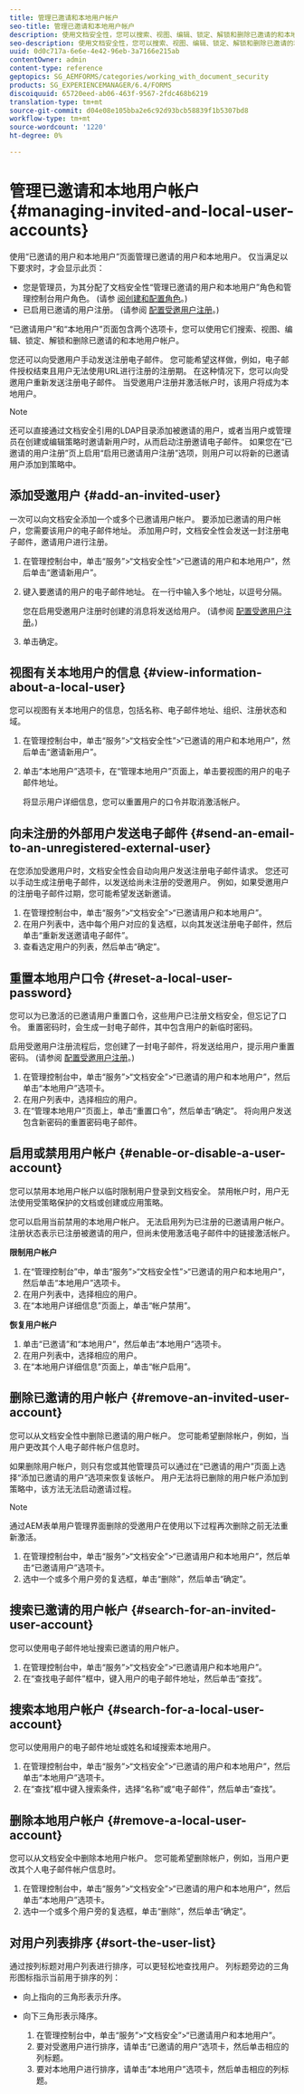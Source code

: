 ```yaml
---
title: 管理已邀请和本地用户帐户
seo-title: 管理已邀请和本地用户帐户
description: 使用文档安全性，您可以搜索、视图、编辑、锁定、解锁和删除已邀请的和本地的用户帐户。
seo-description: 使用文档安全性，您可以搜索、视图、编辑、锁定、解锁和删除已邀请的和本地的用户帐户。
uuid: 0d0c717a-6e6e-4e42-96eb-3a7166e215ab
contentOwner: admin
content-type: reference
geptopics: SG_AEMFORMS/categories/working_with_document_security
products: SG_EXPERIENCEMANAGER/6.4/FORMS
discoiquuid: 65720eed-ab06-463f-9567-2fdc468b6219
translation-type: tm+mt
source-git-commit: d04e08e105bba2e6c92d93bcb58839f1b5307bd8
workflow-type: tm+mt
source-wordcount: '1220'
ht-degree: 0%

---
```



# 管理已邀请和本地用户帐户 {#managing-invited-and-local-user-accounts}

使用“已邀请的用户和本地用户”页面管理已邀请的用户和本地用户。 仅当满足以下要求时，才会显示此页：

* 您是管理员，为其分配了文档安全性“管理已邀请的用户和本地用户”角色和管理控制台用户角色。 (请参 [阅创建和配置角色](/help/forms/using/admin-help/creating-configuring-roles.md#creating-and-configuring-roles)。)
* 已启用已邀请的用户注册。 (请参阅 [配置受邀用户注册](/help/forms/using/admin-help/configuring-client-server-options.md#configuring-invited-user-registration)。)

“已邀请用户”和“本地用户”页面包含两个选项卡，您可以使用它们搜索、视图、编辑、锁定、解锁和删除已邀请的和本地用户帐户。

您还可以向受邀用户手动发送注册电子邮件。 您可能希望这样做，例如，电子邮件授权结束且用户无法使用URL进行注册的注册期。 在这种情况下，您可以向受邀用户重新发送注册电子邮件。 当受邀用户注册并激活帐户时，该用户将成为本地用户。

>[!NOTE]
>
>还可以直接通过文档安全引用的LDAP目录添加被邀请的用户，或者当用户或管理员在创建或编辑策略时邀请新用户时，从而启动注册邀请电子邮件。 如果您在“已邀请的用户注册”页上启用“启用已邀请用户注册”选项，则用户可以将新的已邀请用户添加到策略中。

## 添加受邀用户 {#add-an-invited-user}

一次可以向文档安全添加一个或多个已邀请用户帐户。 要添加已邀请的用户帐户，您需要该用户的电子邮件地址。 添加用户时，文档安全性会发送一封注册电子邮件，邀请用户进行注册。

1. 在管理控制台中，单击“服务”>“文档安全性”>“已邀请的用户和本地用户”，然后单击“邀请新用户”。
1. 键入要邀请的用户的电子邮件地址。 在一行中输入多个地址，以逗号分隔。

   您在启用受邀用户注册时创建的消息将发送给用户。 (请参阅 [配置受邀用户注册](/help/forms/using/admin-help/configuring-client-server-options.md#configuring-invited-user-registration)。)

1. 单击确定。

## 视图有关本地用户的信息 {#view-information-about-a-local-user}

您可以视图有关本地用户的信息，包括名称、电子邮件地址、组织、注册状态和域。

1. 在管理控制台中，单击“服务”>“文档安全性”>“已邀请的用户和本地用户”，然后单击“邀请新用户”。
1. 单击“本地用户”选项卡，在“管理本地用户”页面上，单击要视图的用户的电子邮件地址。

   将显示用户详细信息，您可以重置用户的口令并取消激活帐户。

## 向未注册的外部用户发送电子邮件 {#send-an-email-to-an-unregistered-external-user}

在您添加受邀用户时，文档安全性会自动向用户发送注册电子邮件请求。 您还可以手动生成注册电子邮件，以发送给尚未注册的受邀用户。 例如，如果受邀用户的注册电子邮件过期，您可能希望发送新邀请。

1. 在管理控制台中，单击“服务”>“文档安全”>“已邀请用户和本地用户”。
1. 在用户列表中，选中每个用户对应的复选框，以向其发送注册电子邮件，然后单击“重新发送邀请电子邮件”。
1. 查看选定用户的列表，然后单击“确定”。

## 重置本地用户口令 {#reset-a-local-user-password}

您可以为已激活的已邀请用户重置口令，这些用户已注册文档安全，但忘记了口令。 重置密码时，会生成一封电子邮件，其中包含用户的新临时密码。

启用受邀用户注册流程后，您创建了一封电子邮件，将发送给用户，提示用户重置密码。 (请参阅 [配置受邀用户注册](/help/forms/using/admin-help/configuring-client-server-options.md#configuring-invited-user-registration)。)

1. 在管理控制台中，单击“服务”>“文档安全”>“已邀请的用户和本地用户”，然后单击“本地用户”选项卡。
1. 在用户列表中，选择相应的用户。
1. 在“管理本地用户”页面上，单击“重置口令”，然后单击“确定”。 将向用户发送包含新密码的重置密码电子邮件。

## 启用或禁用用户帐户 {#enable-or-disable-a-user-account}

您可以禁用本地用户帐户以临时限制用户登录到文档安全。 禁用帐户时，用户无法使用受策略保护的文档或创建或应用策略。

您可以启用当前禁用的本地用户帐户。 无法启用列为已注册的已邀请用户帐户。 注册状态表示已注册被邀请的用户，但尚未使用激活电子邮件中的链接激活帐户。

**限制用户帐户**

1. 在“管理控制台”中，单击“服务”>“文档安全性”>“已邀请的用户和本地用户”，然后单击“本地用户”选项卡。
1. 在用户列表中，选择相应的用户。
1. 在“本地用户详细信息”页面上，单击“帐户禁用”。

**恢复用户帐户**

1. 单击“已邀请”和“本地用户”，然后单击“本地用户”选项卡。
1. 在用户列表中，选择相应的用户。
1. 在“本地用户详细信息”页面上，单击“帐户启用”。

## 删除已邀请的用户帐户 {#remove-an-invited-user-account}

您可以从文档安全性中删除已邀请的用户帐户。 您可能希望删除帐户，例如，当用户更改其个人电子邮件帐户信息时。

如果删除用户帐户，则只有您或其他管理员可以通过在“已邀请的用户”页面上选择“添加已邀请的用户”选项来恢复该帐户。 用户无法将已删除的用户帐户添加到策略中，该方法无法启动邀请过程。

>[!NOTE]
>
>通过AEM表单用户管理界面删除的受邀用户在使用以下过程再次删除之前无法重新激活。

1. 在管理控制台中，单击“服务”>“文档安全”>“已邀请用户和本地用户”，然后单击“已邀请用户”选项卡。
1. 选中一个或多个用户旁的复选框，单击“删除”，然后单击“确定”。

## 搜索已邀请的用户帐户 {#search-for-an-invited-user-account}

您可以使用电子邮件地址搜索已邀请的用户帐户。

1. 在管理控制台中，单击“服务”>“文档安全”>“已邀请用户和本地用户”。
1. 在“查找电子邮件”框中，键入用户的电子邮件地址，然后单击“查找”。

## 搜索本地用户帐户 {#search-for-a-local-user-account}

您可以使用用户的电子邮件地址或姓名和域搜索本地用户。

1. 在管理控制台中，单击“服务”>“文档安全”>“已邀请的用户和本地用户”，然后单击“本地用户”选项卡。
1. 在“查找”框中键入搜索条件，选择“名称”或“电子邮件”，然后单击“查找”。

## 删除本地用户帐户 {#remove-a-local-user-account}

您可以从文档安全中删除本地用户帐户。 您可能希望删除帐户，例如，当用户更改其个人电子邮件帐户信息时。

1. 在管理控制台中，单击“服务”>“文档安全”>“已邀请的用户和本地用户”，然后单击“本地用户”选项卡。
1. 选中一个或多个用户旁的复选框，单击“删除”，然后单击“确定”。

## 对用户列表排序 {#sort-the-user-list}

通过按列标题对用户列表进行排序，可以更轻松地查找用户。 列标题旁边的三角形图标指示当前用于排序的列：

* 向上指向的三角形表示升序。
* 向下三角形表示降序。

   1. 在管理控制台中，单击“服务”>“文档安全”>“已邀请用户和本地用户”。
   1. 要对受邀用户进行排序，请单击“已邀请的用户”选项卡，然后单击相应的列标题。
   1. 要对本地用户进行排序，请单击“本地用户”选项卡，然后单击相应的列标题。

